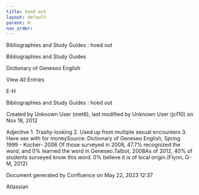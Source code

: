 ```yaml
---
title: hoed out
layout: default
parent: H
nav_order:
---
```


Bibliographies and Study Guides : hoed out

Bibliographies and Study Guides

Dictionary of Geneseo English

View All Entries

E-H

Bibliographies and Study Guides : hoed out

Created by  Unknown User (met6), last modified by  Unknown User (jcf10) on Nov 18, 2012

Adjective 1. Trashy-looking 2. Used up from multiple sexual encounters 3. Have sex with for moneySource: Dictionary of Geneseo English, Spring 1999 - Kocher- 2006 Of those surveyed in 2008, 47.7% recognized the word, and 0% learned the word in Geneseo.Talbot, 2008As of 2012, 40% of students surveyed know this word. 0% believe it is of local origin.(Flynn, G-M, 2012)

Document generated by Confluence on May 22, 2023 12:37

Atlassian
